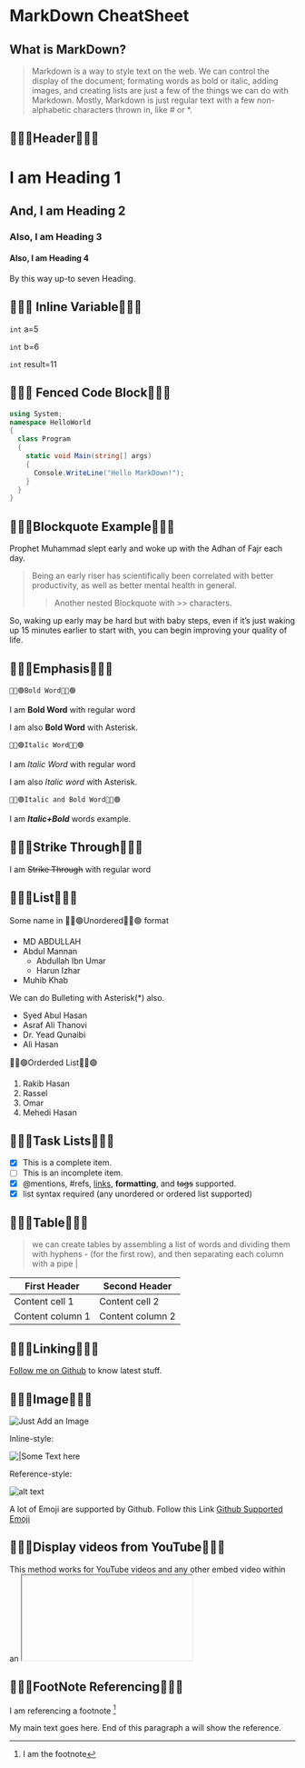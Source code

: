 # MarkDown CheatSheet
## What is MarkDown?
> Markdown is a way to style text on the web. We can control the display of the document; formating words as
bold or italic, adding images, and creating lists are just a few of the things we can do with Markdown. Mostly,
Markdown is just regular text with a few non-alphabetic characters thrown in, like # or *.

## 🔰🔰🔰Header🔰🔰🔰
# I am Heading 1
## And, I am Heading 2
### Also, I am Heading 3
#### Also, I am Heading 4
By this way up-to seven Heading.

## 🔰🔰🔰 Inline Variable🔰🔰🔰
`int` a=5

`int` b=6

`int` result=11

## 🔰🔰🔰 Fenced Code Block🔰🔰🔰
```csharp
using System;
namespace HelloWorld
{
  class Program
  {
    static void Main(string[] args)
    {
      Console.WriteLine("Hello MarkDown!");    
    }
  }
}
```

## 🔰🔰🔰Blockquote Example🔰🔰🔰
Prophet Muhammad slept early and woke up with the Adhan
of Fajr each day.
>Being an early riser has scientifically been
correlated with better productivity, as well as better mental
health in general.
  >>Another nested Blockquote with \>> characters.

So, waking up early may be hard but with
baby steps, even if it’s just waking up 15 minutes earlier to
start with, you can begin improving your quality of life.


## 🔰🔰🔰Emphasis🔰🔰🔰
    🔴🔵🟢Bold Word🔴🔵🟢
I am __Bold Word__ with regular word

I am also **Bold Word** with Asterisk.

    🔴🔵🟢Italic Word🔴🔵🟢
  I am _Italic Word_ with regular word

  I am also *Italic word* with Asterisk.

    🔴🔵🟢Italic and Bold Word🔴🔵🟢
  I am _**Italic+Bold**_ words example.

## 🔰🔰🔰Strike Through🔰🔰🔰
I am ~~Strike Through~~ with regular word


## 🔰🔰🔰List🔰🔰🔰
Some name in 🔴🔵🟢Unordered🔴🔵🟢 format
- MD ABDULLAH
- Abdul Mannan
  - Abdullah Ibn Umar
  - Harun Izhar
- Muhib Khab

We can do Bulleting with Asterisk(*) also.
 * Syed Abul Hasan
 * Asraf Ali Thanovi
 * Dr. Yead Qunaibi
  * Ali Hasan

🔴🔵🟢Orderded List🔴🔵🟢
1. Rakib Hasan
2. Rassel
3. Omar
4. Mehedi Hasan

## 🔰🔰🔰Task Lists🔰🔰🔰

- [x] This is a complete item.
- [ ] This is an incomplete item.
- [x] @mentions, #refs, [links](), **formatting**, and <del>tags</del> supported.
- [x] list syntax required (any unordered or ordered list supported)

## 🔰🔰🔰Table🔰🔰🔰

>we can create tables by assembling a list of words and dividing them with hyphens - (for the first row),
and then separating each column with a pipe |
>

First Header | Second Header
------------ | -------------
Content cell 1 | Content cell 2
Content column 1 | Content column 2


## 🔰🔰🔰Linking🔰🔰🔰
[Follow me on Github](https://github.com/abdullah-cse) to know latest stuff.

## 🔰🔰🔰Image🔰🔰🔰
![Just Add an Image](https://picsum.photos/id/1039/450/300)

Inline-style:

![|Some Text here](https://picsum.photos/450/300 "Image with Inline Title")

Reference-style:

![alt text][picture]


[picture]: https://picsum.photos/250/300 "Image with Reference Title"

A lot of Emoji are supported by Github. Follow this Link
[Github Supported Emoji](https://www.webfx.com/tools/emoji-cheat-sheet/)



## 🔰🔰🔰Display videos from YouTube🔰🔰🔰

This method works for YouTube videos and any other embed video within an <iframe> tag.



<!-- blank line -->
<figure class="video_container">
  <iframe src="https://www.youtube.com/embed/enMumwvLAug" frameborder="0" allowfullscreen="true"> </iframe>
</figure>
<!-- blank line -->


  ## 🔰🔰🔰FootNote Referencing🔰🔰🔰
  
I am referencing a footnote [^1]

My main text goes here. End of this paragraph a will show the reference.

[^1]: I am the footnote
